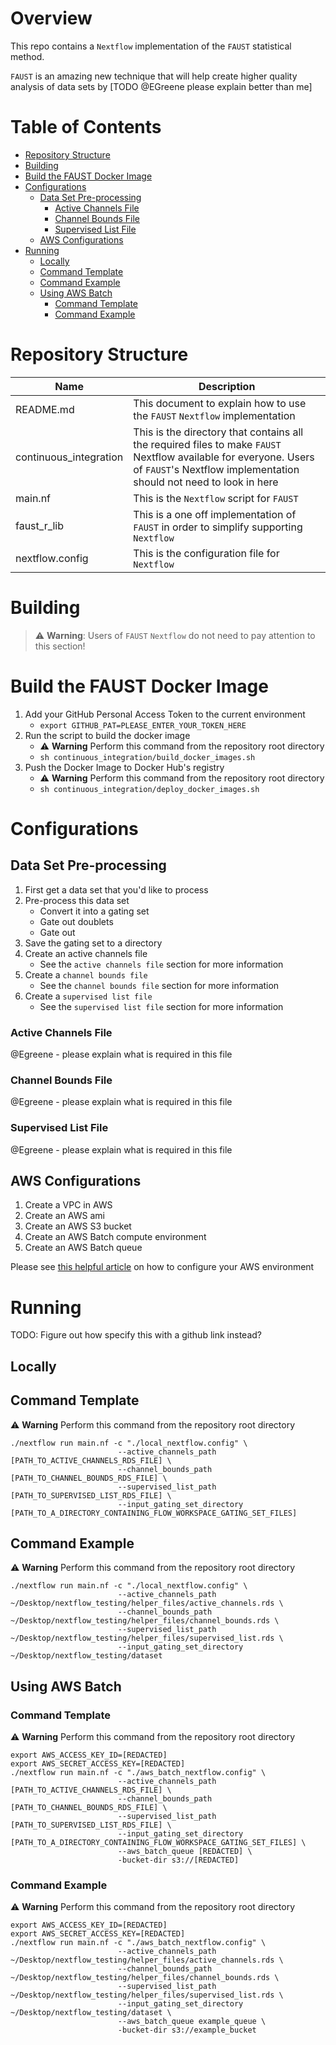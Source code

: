 # Overview

This repo contains a `Nextflow` implementation of the `FAUST` statistical method.

`FAUST` is an amazing new technique that will help create higher quality analysis of data sets by [TODO @EGreene please explain better than me]

# Table of Contents

<!-- START doctoc generated TOC please keep comment here to allow auto update -->
<!-- DON'T EDIT THIS SECTION, INSTEAD RE-RUN doctoc TO UPDATE -->


- [Repository Structure](#repository-structure)
- [Building](#building)
- [Build the FAUST Docker Image](#build-the-faust-docker-image)
- [Configurations](#configurations)
  - [Data Set Pre-processing](#data-set-pre-processing)
    - [Active Channels File](#active-channels-file)
    - [Channel Bounds File](#channel-bounds-file)
    - [Supervised List File](#supervised-list-file)
  - [AWS Configurations](#aws-configurations)
- [Running](#running)
  - [Locally](#locally)
  - [Command Template](#command-template)
  - [Command Example](#command-example)
  - [Using AWS Batch](#using-aws-batch)
    - [Command Template](#command-template-1)
    - [Command Example](#command-example-1)

<!-- END doctoc generated TOC please keep comment here to allow auto update -->

# Repository Structure

| Name                   | Description                                                                                                                                                                            |
| ---------------------- | -------------------------------------------------------------------------------------------------------------------------------------------------------------------------------------- |
| README.md              | This document to explain how to use the `FAUST` `Nextflow` implementation                                                                                                              |
| continuous_integration | This is the directory that contains all the required files to make `FAUST` Nextflow available for everyone. Users of `FAUST`'s Nextflow implementation should not need to look in here |
| main.nf                | This is the `Nextflow` script for `FAUST`                                                                                                                                              |
| faust_r_lib            | This is a one off implementation of `FAUST` in order to simplify supporting `Nextflow`                                                                                                 |
| nextflow.config        | This is the configuration file for `Nextflow`                                                                                                                                          |

# Building

> ⚠️ **Warning**: Users of `FAUST` `Nextflow` do not need to pay attention to this section!

# Build the FAUST Docker Image

1. Add your GitHub Personal Access Token to the current environment
    - `export GITHUB_PAT=PLEASE_ENTER_YOUR_TOKEN_HERE`
1. Run the script to build the docker image
    - ⚠️ **Warning** Perform this command from the repository root directory
    - `sh continuous_integration/build_docker_images.sh`
1. Push the Docker Image to Docker Hub's registry
    - ⚠️ **Warning** Perform this command from the repository root directory
    - `sh continuous_integration/deploy_docker_images.sh`

# Configurations

## Data Set Pre-processing

1. First get a data set that you'd like to process
1. Pre-process this data set
    - Convert it into a gating set
    - Gate out doublets
    - Gate out
1. Save the gating set to a directory
1. Create an active channels file
    - See the `active channels file` section for more information
1. Create a `channel bounds file`
    - See the `channel bounds file` section for more information
1. Create a `supervised list file`
    - See the `supervised list file` section for more information

### Active Channels File

@Egreene - please explain what is required in this file

### Channel Bounds File

@Egreene - please explain what is required in this file

### Supervised List File

@Egreene - please explain what is required in this file

## AWS Configurations

1. Create a VPC in AWS
1. Create an AWS ami
1. Create an AWS S3 bucket
1. Create an AWS Batch compute environment
1. Create an AWS Batch queue

Please see [this helpful article](https://antunderwood.gitlab.io/bioinformant-blog/posts/running_nextflow_on_aws_batch/) on how to configure your AWS environment

# Running

TODO: Figure out how specify this with a github link instead?

## Locally

## Command Template

⚠️ **Warning** Perform this command from the repository root directory

```
./nextflow run main.nf -c "./local_nextflow.config" \
                        --active_channels_path [PATH_TO_ACTIVE_CHANNELS_RDS_FILE] \
                        --channel_bounds_path [PATH_TO_CHANNEL_BOUNDS_RDS_FILE] \
                        --supervised_list_path [PATH_TO_SUPERVISED_LIST_RDS_FILE] \
                        --input_gating_set_directory [PATH_TO_A_DIRECTORY_CONTAINING_FLOW_WORKSPACE_GATING_SET_FILES]
```

## Command Example

⚠️ **Warning** Perform this command from the repository root directory

```
./nextflow run main.nf -c "./local_nextflow.config" \
                        --active_channels_path ~/Desktop/nextflow_testing/helper_files/active_channels.rds \
                        --channel_bounds_path ~/Desktop/nextflow_testing/helper_files/channel_bounds.rds \
                        --supervised_list_path ~/Desktop/nextflow_testing/helper_files/supervised_list.rds \
                        --input_gating_set_directory ~/Desktop/nextflow_testing/dataset
```

## Using AWS Batch

### Command Template

⚠️ **Warning** Perform this command from the repository root directory

```
export AWS_ACCESS_KEY_ID=[REDACTED]
export AWS_SECRET_ACCESS_KEY=[REDACTED]
./nextflow run main.nf -c "./aws_batch_nextflow.config" \
                        --active_channels_path [PATH_TO_ACTIVE_CHANNELS_RDS_FILE] \
                        --channel_bounds_path [PATH_TO_CHANNEL_BOUNDS_RDS_FILE] \
                        --supervised_list_path [PATH_TO_SUPERVISED_LIST_RDS_FILE] \
                        --input_gating_set_directory [PATH_TO_A_DIRECTORY_CONTAINING_FLOW_WORKSPACE_GATING_SET_FILES] \
                        --aws_batch_queue [REDACTED] \
                        -bucket-dir s3://[REDACTED]
```

### Command Example

⚠️ **Warning** Perform this command from the repository root directory

```
export AWS_ACCESS_KEY_ID=[REDACTED]
export AWS_SECRET_ACCESS_KEY=[REDACTED]
./nextflow run main.nf -c "./aws_batch_nextflow.config" \
                        --active_channels_path ~/Desktop/nextflow_testing/helper_files/active_channels.rds \
                        --channel_bounds_path ~/Desktop/nextflow_testing/helper_files/channel_bounds.rds \
                        --supervised_list_path ~/Desktop/nextflow_testing/helper_files/supervised_list.rds \
                        --input_gating_set_directory ~/Desktop/nextflow_testing/dataset \
                        --aws_batch_queue example_queue \
                        -bucket-dir s3://example_bucket
```

